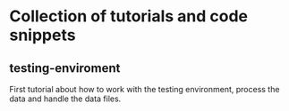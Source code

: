 # Collection of tutorials and code snippets

## testing-enviroment
First tutorial about how to work with the testing environment, process the data
and handle the data files.
